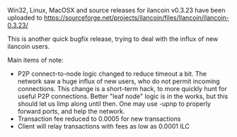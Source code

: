 Win32, Linux, MacOSX and source releases for ilancoin v0.3.23 have been uploaded to
https://sourceforge.net/projects/ilancoin/files/Ilancoin/ilancoin-0.3.23/

This is another quick bugfix release, trying to deal with the influx of new ilancoin users.

Main items of note:

* P2P connect-to-node logic changed to reduce timeout a bit.  The network saw a huge influx of new users, who do not permit incoming connections.  This change is a short-term hack, to more quickly hunt for useful P2P connections.  Better "leaf node" logic is in the works, but this should let us limp along until then.  One may use -upnp to properly forward ports, and help the network.
* Transaction fee reduced to 0.0005 for new transactions
* Client will relay transactions with fees as low as 0.0001 ILC
